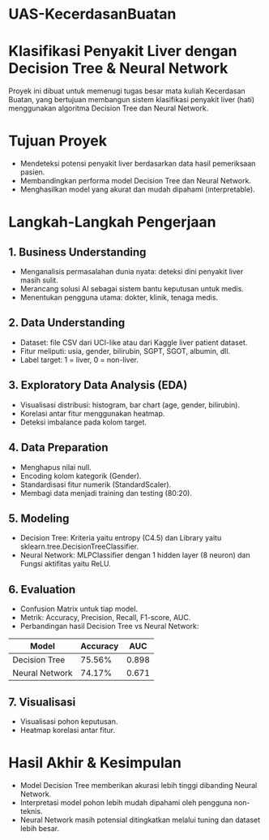 # UAS-KecerdasanBuatan
# Klasifikasi Penyakit Liver dengan Decision Tree & Neural Network
Proyek ini dibuat untuk memenugi tugas besar mata kuliah Kecerdasan Buatan, yang bertujuan membangun sistem klasifikasi penyakit liver (hati) menggunakan algoritma Decision Tree dan Neural Network.

# Tujuan Proyek
- Mendeteksi potensi penyakit liver berdasarkan data hasil pemeriksaan pasien.
- Membandingkan performa model Decision Tree dan Neural Network.
- Menghasilkan model yang akurat dan mudah dipahami (interpretable).

# Langkah-Langkah Pengerjaan
## 1. Business Understanding
- Menganalisis permasalahan dunia nyata: deteksi dini penyakit liver masih sulit.
- Merancang solusi AI sebagai sistem bantu keputusan untuk medis.
- Menentukan pengguna utama: dokter, klinik, tenaga medis.

## 2. Data Understanding
- Dataset: file CSV dari UCI-like atau dari Kaggle liver patient dataset.
- Fitur meliputi: usia, gender, bilirubin, SGPT, SGOT, albumin, dll.
- Label target: 1 = liver, 0 = non-liver.

## 3. Exploratory Data Analysis (EDA)
- Visualisasi distribusi: histogram, bar chart (age, gender, bilirubin).
- Korelasi antar fitur menggunakan heatmap.
- Deteksi imbalance pada kolom target.

## 4. Data Preparation
- Menghapus nilai null.
- Encoding kolom kategorik (Gender).
- Standardisasi fitur numerik (StandardScaler).
- Membagi data menjadi training dan testing (80:20).

## 5. Modeling
- Decision Tree: Kriteria yaitu entropy (C4.5) dan Library yaitu sklearn.tree.DecisionTreeClassifier.
- Neural Network: MLPClassifier dengan 1 hidden layer (8 neuron) dan Fungsi aktifitas yaitu ReLU.

## 6. Evaluation
- Confusion Matrix untuk tiap model.
- Metrik: Accuracy, Precision, Recall, F1-score, AUC.
- Perbandingan hasil Decision Tree vs Neural Network:

|      Model     | Accuracy |  AUC  |
|----------------|----------|-------|
| Decision Tree  |  75.56%  | 0.898 |
| Neural Network |  74.17%  | 0.671 |

## 7. Visualisasi
- Visualisasi pohon keputusan.
- Heatmap korelasi antar fitur.

# Hasil Akhir & Kesimpulan
- Model Decision Tree memberikan akurasi lebih tinggi dibanding Neural Network.
- Interpretasi model pohon lebih mudah dipahami oleh pengguna non-teknis.
- Neural Network masih potensial ditingkatkan melalui tuning dan dataset lebih besar.
